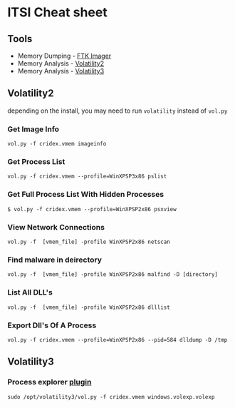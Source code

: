 # ITSI Cheat sheet

## Tools 
- Memory Dumping - [FTK Imager](https://accessdata.com/product-download/ftk-imager-version-4-2-0)
- Memory Analysis - [Volatility2](https://github.com/volatilityfoundation/volatility)
- Memory Analysis - [Volatility3](https://github.com/volatilityfoundation/volatility3)

## Volatility2
depending on the install, you may need to run `volatility` instead of `vol.py`
### Get Image Info
`vol.py -f cridex.vmem imageinfo`
### Get Process List
`vol.py -f cridex.vmem --profile=WinXPSP3x86 pslist`
### Get Full Process List With Hidden Processes
`$ vol.py -f cridex.vmem --profile=WinXPSP2x86 psxview`
### View Network Connections
`vol.py -f  [vmem_file] -profile WinXPSP2x86 netscan`
### Find malware in deirectory
`vol.py -f  [vmem_file] -profile WinXPSP2x86 malfind -D [directory]`
### List All DLL's
`vol.py -f  [vmem_file] -profile WinXPSP2x86 dlllist`
### Export Dll's Of A Process
`vol.py -f cridex.vmem --profile=WinXPSP2x86 --pid=584 dlldump -D /tmp `

## Volatility3
### Process explorer [plugin](https://github.com/memoryforensics1/Vol3xp)
`sudo /opt/volatility3/vol.py -f cridex.vmem windows.volexp.volexp`
